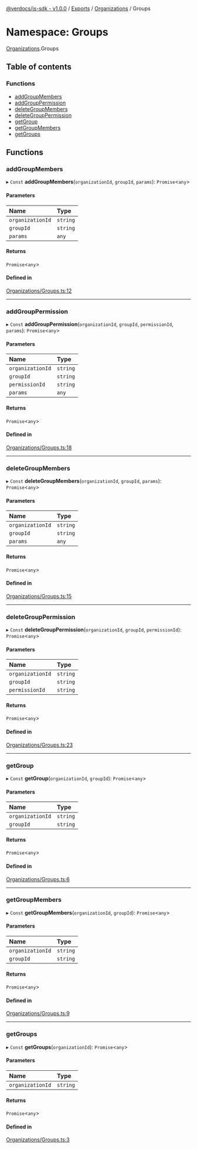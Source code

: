 [@verdocs/js-sdk - v1.0.0](../README.md) / [Exports](../modules.md) / [Organizations](Organizations.md) / Groups

# Namespace: Groups

[Organizations](Organizations.md).Groups

## Table of contents

### Functions

- [addGroupMembers](Organizations.Groups.md#addgroupmembers)
- [addGroupPermission](Organizations.Groups.md#addgrouppermission)
- [deleteGroupMembers](Organizations.Groups.md#deletegroupmembers)
- [deleteGroupPermission](Organizations.Groups.md#deletegrouppermission)
- [getGroup](Organizations.Groups.md#getgroup)
- [getGroupMembers](Organizations.Groups.md#getgroupmembers)
- [getGroups](Organizations.Groups.md#getgroups)

## Functions

### addGroupMembers

▸ `Const` **addGroupMembers**(`organizationId`, `groupId`, `params`): `Promise`<`any`\>

#### Parameters

| Name | Type |
| :------ | :------ |
| `organizationId` | `string` |
| `groupId` | `string` |
| `params` | `any` |

#### Returns

`Promise`<`any`\>

#### Defined in

[Organizations/Groups.ts:12](https://github.com/Verdocs/js-sdk/blob/main/src/Organizations/Groups.ts#L12)

___

### addGroupPermission

▸ `Const` **addGroupPermission**(`organizationId`, `groupId`, `permissionId`, `params`): `Promise`<`any`\>

#### Parameters

| Name | Type |
| :------ | :------ |
| `organizationId` | `string` |
| `groupId` | `string` |
| `permissionId` | `string` |
| `params` | `any` |

#### Returns

`Promise`<`any`\>

#### Defined in

[Organizations/Groups.ts:18](https://github.com/Verdocs/js-sdk/blob/main/src/Organizations/Groups.ts#L18)

___

### deleteGroupMembers

▸ `Const` **deleteGroupMembers**(`organizationId`, `groupId`, `params`): `Promise`<`any`\>

#### Parameters

| Name | Type |
| :------ | :------ |
| `organizationId` | `string` |
| `groupId` | `string` |
| `params` | `any` |

#### Returns

`Promise`<`any`\>

#### Defined in

[Organizations/Groups.ts:15](https://github.com/Verdocs/js-sdk/blob/main/src/Organizations/Groups.ts#L15)

___

### deleteGroupPermission

▸ `Const` **deleteGroupPermission**(`organizationId`, `groupId`, `permissionId`): `Promise`<`any`\>

#### Parameters

| Name | Type |
| :------ | :------ |
| `organizationId` | `string` |
| `groupId` | `string` |
| `permissionId` | `string` |

#### Returns

`Promise`<`any`\>

#### Defined in

[Organizations/Groups.ts:23](https://github.com/Verdocs/js-sdk/blob/main/src/Organizations/Groups.ts#L23)

___

### getGroup

▸ `Const` **getGroup**(`organizationId`, `groupId`): `Promise`<`any`\>

#### Parameters

| Name | Type |
| :------ | :------ |
| `organizationId` | `string` |
| `groupId` | `string` |

#### Returns

`Promise`<`any`\>

#### Defined in

[Organizations/Groups.ts:6](https://github.com/Verdocs/js-sdk/blob/main/src/Organizations/Groups.ts#L6)

___

### getGroupMembers

▸ `Const` **getGroupMembers**(`organizationId`, `groupId`): `Promise`<`any`\>

#### Parameters

| Name | Type |
| :------ | :------ |
| `organizationId` | `string` |
| `groupId` | `string` |

#### Returns

`Promise`<`any`\>

#### Defined in

[Organizations/Groups.ts:9](https://github.com/Verdocs/js-sdk/blob/main/src/Organizations/Groups.ts#L9)

___

### getGroups

▸ `Const` **getGroups**(`organizationId`): `Promise`<`any`\>

#### Parameters

| Name | Type |
| :------ | :------ |
| `organizationId` | `string` |

#### Returns

`Promise`<`any`\>

#### Defined in

[Organizations/Groups.ts:3](https://github.com/Verdocs/js-sdk/blob/main/src/Organizations/Groups.ts#L3)
